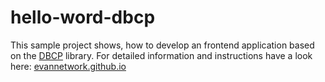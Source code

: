 # hello-word-dbcp
This sample project shows, how to develop an frontend application based on the [DBCP](https://evannetwork.github.io/dev/dbcp) library. For detailed information and instructions have a look here: 
[evannetwork.github.io](https://evannetwork.github.io/dapps/standalone/standalone)
